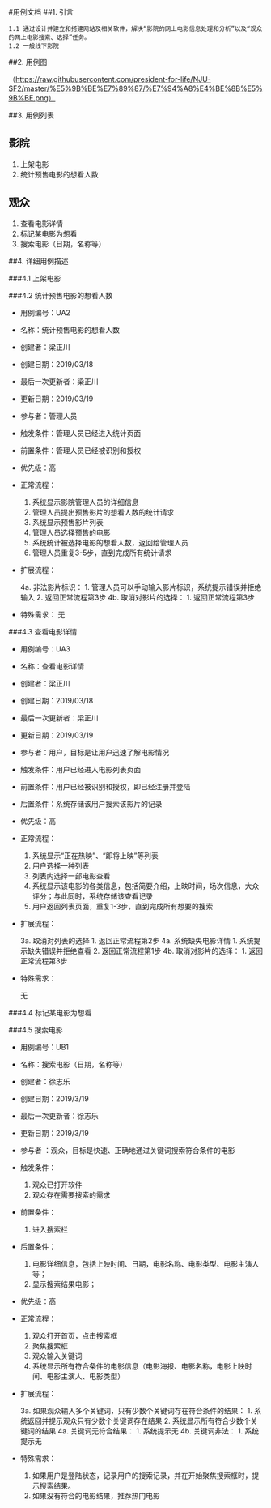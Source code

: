 #用例文档
##1. 引言
	
	1.1 通过设计并建立和搭建网站及相关软件，解决“影院的网上电影信息处理和分析”以及“观众的网上电影搜索、选择”任务。
	1.2 一般线下影院
	
##2. 用例图

（https://raw.githubusercontent.com/president-for-life/NJU-SF2/master/%E5%9B%BE%E7%89%87/%E7%94%A8%E4%BE%8B%E5%9B%BE.png）

##3. 用例列表

## 影院
1. 上架电影
2. 统计预售电影的想看人数

## 观众
1. 查看电影详情
2. 标记某电影为想看
3. 搜索电影（日期，名称等）

##4. 详细用例描述

###4.1 上架电影


###4.2 统计预售电影的想看人数

- 用例编号：UA2

- 名称：统计预售电影的想看人数

- 创建者：梁正川

- 创建日期：2019/03/18

- 最后一次更新者：梁正川

- 更新日期：2019/03/19

- 参与者：管理人员

- 触发条件：管理人员已经进入统计页面

- 前置条件：管理人员已经被识别和授权

- 优先级：高

- 正常流程：

	1. 系统显示影院管理人员的详细信息
	2. 管理人员提出预售影片的想看人数的统计请求
	3. 系统显示预售影片列表
	4. 管理人员选择预售的电影
	5. 系统统计被选择电影的想看人数，返回给管理人员
	6. 管理人员重复3-5步，直到完成所有统计请求

- 扩展流程：

	4a. 非法影片标识：
		1. 管理人员可以手动输入影片标识，系统提示错误并拒绝输入
		2. 返回正常流程第3步
	4b. 取消对影片的选择：
		1. 返回正常流程第3步

- 特殊需求：
	无

###4.3 查看电影详情

- 用例编号：UA3

- 名称：查看电影详情

- 创建者：梁正川

- 创建日期：2019/03/18

- 最后一次更新者：梁正川

- 更新日期：2019/03/19

- 参与者：用户，目标是让用户迅速了解电影情况

- 触发条件：用户已经进入电影列表页面

- 前置条件：用户已经被识别和授权，即已经注册并登陆

- 后置条件：系统存储该用户搜索该影片的记录

- 优先级：高

- 正常流程：

	1. 系统显示“正在热映”、“即将上映”等列表
	2. 用户选择一种列表
	3. 列表内选择一部电影查看
	4. 系统显示该电影的各类信息，包括简要介绍，上映时间，场次信息，大众评分；与此同时，系统存储该查看记录
	5. 用户返回列表页面，重复1-3步，直到完成所有想要的搜索

- 扩展流程：

	3a. 取消对列表的选择
		1. 返回正常流程第2步
	4a. 系统缺失电影详情
		1. 系统提示缺失错误并拒绝查看
		2. 返回正常流程第1步
	4b. 取消对影片的选择：
		1. 返回正常流程第3步

- 特殊需求：

	无

###4.4 标记某电影为想看


###4.5 搜索电影

- 用例编号：UB1

- 名称：搜索电影（日期，名称等）                                                    

- 创建者：徐志乐

- 创建日期：2019/3/19

- 最后一次更新者：徐志乐

- 更新日期：2019/3/19

- 参与者 ：观众，目标是快速、正确地通过关键词搜索符合条件的电影

- 触发条件：
 
	1. 观众已打开软件
	2. 观众存在需要搜索的需求

- 前置条件：

	1. 进入搜索栏
	
- 后置条件：

	1. 电影详细信息，包括上映时间、日期，电影名称、电影类型、电影主演人等；
	2. 显示搜索结果电影；

- 优先级：高

- 正常流程：

	1. 观众打开首页，点击搜索框
	2. 聚焦搜索框
	3. 观众输入关键词
	4. 系统显示所有符合条件的电影信息（电影海报、电影名称，电影上映时间、电影主演人、电影类型）

- 扩展流程：

	3a. 如果观众输入多个关键词，只有少数个关键词存在符合条件的结果：
		1. 系统返回并提示观众只有少数个关键词存在结果
		2. 系统显示所有符合少数个关键词的结果
	4a. 关键词无符合结果：
		1. 系统提示无
	4b. 关键词非法：
		1. 系统提示无

- 特殊需求：

	1. 如果用户是登陆状态，记录用户的搜索记录，并在开始聚焦搜索框时，提示搜索结果。
	2. 如果没有符合的电影结果，推荐热门电影
